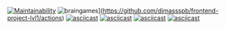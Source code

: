 [![Maintainability](https://api.codeclimate.com/v1/badges/a99a88d28ad37a79dbf6/maintainability)](https://codeclimate.com/github/dimassspb/frontend-project-lvl1/maintainability)
![braingames](https://github.com/dimassspb/frontend-project-lvl1/workflows/braingames/badge.svg)](https://github.com/dimassspb/frontend-project-lvl1/actions)
[![asciicast](https://asciinema.org/a/319686.svg)](https://asciinema.org/a/319686)
[![asciicast](https://asciinema.org/a/OCGl75YRyyVNhcECl0vyidk57.svg)](https://asciinema.org/a/OCGl75YRyyVNhcECl0vyidk57)
[![asciicast](https://asciinema.org/a/MxoMA3pD2E9VHedz2WI6mtD5N.svg)](https://asciinema.org/a/MxoMA3pD2E9VHedz2WI6mtD5N)
[![asciicast](https://asciinema.org/a/qhe4wSWHN3ZHABJYhHgAuayQU.svg)](https://asciinema.org/a/qhe4wSWHN3ZHABJYhHgAuayQU)
